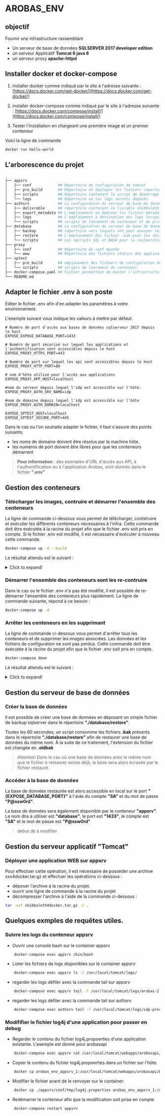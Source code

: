# AROBAS_ENV

## objectif

Fournir une infrastructure rassemblant

* Un serveur de base de données **SQLSERVER 2017 developer edition**
* un serveur Applicatif **Tomcat 6 java 8**
* un serveur proxy **apache-httpd**

## Installer docker et docker-compose

1. installer docker comme indiqué par le site à l'adresse suivante : [https://docs.docker.com/get-docker/](https://docs.docker.com/get-docker/)

1. installer docker-compose comme indiqué par le site à l'adresse suivante : [https://docs.docker.com/compose/install/](https://docs.docker.com/compose/install/)

1. Tester l'installation en chargeant une première image et un premier conteneur

Voici la ligne de commande

 ```bash
docker run hello-world
 ```

## L'arborescence du projet

``` bash
.
├── appsrv
│   ├── conf            ## Répertoire de configuration de tomcat
│   ├── pre_build       ## Répertoire où déployer les fichiers répertoires contenant les pré-livrables A3
│   ├── scripts         ## Répertoire contenant le script de démarrage du conteneur appsrv
│   └── logs            ## Répertoire où les logs seronts déposés
├── authsrv             ## Le configuration du serveur de base de données
│   ├── delivrable      ## répertoire contenant le livrable shibboleth
│   ├── export_metadata ## L'emplacement où dpéoser les fichier métadata des applications clientes du SSO
│   ├── logs            ## L'emplacement à destination des logs lorsqu'ils sont activés dan le fichier docker-compose.
│   └── scripts         ## scripts de lancement du conteneur et de prise en compte des métadonnées.
├── database            ## Le configuration du serveur de base de données
│   ├── backup          ## répertoire vers lequels ont peut envoyer les sauvegardes de base de données
│   ├── restore         ## L'emplacement des fichier .bak pour les restaurations automatique des BDD
│   └── scripts         ## Les sqcripts SQL et BASH pour la restauration des bases de données
├── proxy
│   ├── conf            ## Répertoire de conf Apache
│   └── www             ## Répertoire des fichiers statics des applications
├── sptest
│   ├── pre_build       ## emplacement des fichiers de configuration du fichier sptest
│   └── scripts         ## scripts de lancement du conteneur.
├── docker-compose.yaml ## Fichier permettant de monter l'infrastructure
└── README.md
```

## Adapter le fichier .env à son poste

Editer le fichier .env afin d'en adapter les paramètres à votre environnement.

L'exemple suivant vous indique les valeurs à mettre par défaut.

``` properties
# Numéro de port d'accès aux bases de données sqlserveur 2017 depuis le host
EXPOSE_EXPOSE_DATABASE_PORT=1433

# Numéro de port sécurisé sur lequel les applications et l'authentification sont accessibles depuis le host
EXPOSE_PROXY_HTTPS_PORT=443

# Numéro de port sur lequel les api sont accessibles depuis le host
EXPOSE_PROXY_HTTP_PORT=80

# nom d'hôte utilisé pour l'accès aux applications
EXPOSE_PROXY_APP_HOST=localhost

#nom du serveur depuis lequel l'idp est accessible sur l'hôte.
EXPOSE_PROXY_AUTH_SRV_NAME=idp

#nom de domaine depuis lequel l'idp est accessible sur l'hôte
EXPOSE_PROXY_AUTH_DOMAIN=localhost

EXPOSE_SPTEST_HOST=localhost
EXPOSE_SPTEST_SECURE_PORT=445
```

Dans le cas ou l'on souhaite adapter  le fichier, il faut s'assure des points suivants:

* les noms de domaine doivent être résolus par la machine hôte.
* les numéros de port doivent être libres pour que les conteneurs démarrent

>**Pour information** : des exemples d'URL d'accès aux API, à l'authentification ou à l'application Arobas, sont donnés dans le fichier **".env"**

## Gestion des conteneurs

### Télécharger les images, contruire et démarrer l'ensemble des conteneurs

La ligne de commande ci-dessous vous permet de télécharger, contstruire et  exécuter les différents conteneurs nécessaires à l'infra. Cette commande doit être exécutée à la racine du projet afin que le fichier .env soit pris en compte. Si le fichier .env est modifié, il est nécessaire d'exécuter à nouveau cette commande.

```bash
docker-compose up -d --build
```

Le résultat attendu est le suivant :

<details>
  <summary>Click to expand!</summary>

```bash
.
.
.
Step 10/16 : FROM unicon/shibboleth-sp:3.0.4
 ---> 201cbf433f22
Step 11/16 : WORKDIR /etc/shibboleth/
 ---> Using cache
 ---> c7dff3526bc4
Step 12/16 : COPY --from=subst /opt/pre_build/sp_shibboleth/ /etc/shibboleth/
 ---> Using cache
 ---> a14e242bc972
Step 13/16 : COPY --from=subst /opt/pre_build/appfiles/ /var/www/html/
 ---> Using cache
 ---> db8fab78f20f
Step 14/16 : COPY scripts/*.sh /opt/sptest/bin/
 ---> Using cache
 ---> 81d6424ec995
Step 15/16 : RUN mkdir -p /usr/share/etc/ssl/saml/
 ---> Using cache
 ---> cc4d85e8e43b
Step 16/16 : CMD [ "/opt/sptest/bin/wrapper.sh" ]
 ---> Using cache
 ---> 58b7d165936c

Successfully built 58b7d165936c
Successfully tagged arobaslegacy_sptest:latest
Creating network "arobaslegacy_arobas_network" with the default driver
Creating arobaslegacy_database_1 ... done
Creating arobaslegacy_appsrv_1   ... done
Creating arobaslegacy_authsrv_1  ... done
Creating arobaslegacy_sptest_1   ... done
Creating arobaslegacy_proxy_1    ... done
```

 </details>

### Démarrer l'ensemble des conteneurs sont les re-contruire

Dans le cas ou le fichier .env n'a pas été modifié, il est possible de re-démarrer l'ensemble des conteneurs plus rapidement. La ligne de commande suivante, répond à ce besoin :

```bash
docker-compose up -d
```

### Arrêter les conteneurs en les supprimant

La ligne de commande ci-dessous vous permet d'arrêter tous les conteneurs et de supprimer les images associées. Les données et les fichiers de configuration ne sont pas perdus. Cette commande doit être exécutée à la racine du projet afin que le fichier .env soit pris en compte.

```bash
docker-compose down
```

Le résultat attendu est le suivant :

<details>
  <summary>Click to expand!</summary>

```bash
Stopping arobaslegacy_proxy_1    ... done
Stopping arobaslegacy_sptest_1   ... done
Stopping arobaslegacy_authsrv_1  ... done
Stopping arobaslegacy_appsrv_1   ... done
Stopping arobaslegacy_database_1 ... done
Removing arobaslegacy_proxy_1    ... done
Removing arobaslegacy_sptest_1   ... done
Removing arobaslegacy_authsrv_1  ... done
Removing arobaslegacy_appsrv_1   ... done
Removing arobaslegacy_database_1 ... done
Removing network arobaslegacy_arobas_network
```

</details>

## Gestion du serveur de base de données

### Créer la base de données

Il est possible de créer une base de données en déposant un simple fichier de backup sqlserver dans le répertoire **"./database/restore"**.

Toutes les 60 secondes, un script consomme les fichiers **.bak** présents dans le répertoire **"./database/restore"** afin de restaurer une base de données du même nom. À la suite de ce traitement, l'extension du fichier est changée en **.oldbak**

> Attention Dans le cas où une base de données avec le même nom que le fichier à restaurer existe déjà, la base sera alors écrasée par le fichier restauré.

### Accéder à la base de données

La base de données restaurée est alors accessible en local sur le port **"{EXPOSE_DATABASE_PORT}"** à l'aide du compte **"SA"** et du mot de passe **"P@ssw0rd"**.

La base de données sera également disponible par le conteneur **"appsrv"**. Le nom dns à utiliser est **"database"**, le port est **"1433"**, le compte est **"SA"** et le mot de passe est **"P@ssw0rd"**

>debut de à modifier

## Gestion du serveur applicatif **"Tomcat"**

### Déployer une application WEB sur appsrv

Pour effectuer cette opération, il est nécessaire de posséder une archive xxx4docker.tar.gz et effectuer les opérations ci-dessous :

* déposer l'archive à la racine du projet.
* ouvrir une ligne de commande à la racine du projet
* décompresser l'archive à l'aide de la commande ci-dessous :

```bash
tar -xzf shibboleth4docker.tar.gz -C .
```

## Quelques exmples de requêtes utiles.

### Suivre les logs du conteneur appsrv

* Ouvrir une console bash sur le container appsrv

```bash
    docker-compose exec appsrv /bin/bash
```

* Lister les fichiers de logs disponibles sur le container appsrv

```bash
    docker-compose exec appsrv ls -l /usr/local/tomcat/logs/
```

* regarder les logs défiler avec la commande tail sur appsrv

```bash
    docker-compose exec appsrv tail -f /usr/local/tomcat/logs/arobas-2.7.9.log
```

* regarder les logs défiler avec la commande tail sur authsrv

```bash
    docker-compose exec authsrv tail -f /usr/local/tomcat/logs/idp-process.log
```

### Modififier le fichier log4j d'une application pour passer en debug

* Regarder le contenu du fichier log4j.propoerties d'une application existante. L'exemple est donné pour arobasapi

```bash
    docker-compose exec appsrv cat /usr/local/tomcat/webapps/arobasapi/WEB-INF/classes/log4j.properties
```

* Copier le contenu du fichier log4j.propoerties dans un fichier sur l'hôte.

```bash
    docker cp arobas_env_appsrv_1:/usr/local/tomcat/webapps/arobasapi/WEB-INF/classes/log4j.properties ./appsrv/conf/tmp/log4j.properties
```

* Modifier le fichier avant de le renvoyer sur le container.

```bash
    docker cp ./appsrv/conf/tmp/log4j.properties arobas_env_appsrv_1:/usr/local/tomcat/webapps/arobasapi/WEB-INF/classes/log4j.properties
```

* Redémarrer le conteneur afin que la modification soit prise en compte

```bash
    docker-compose restart appsrv
```

